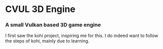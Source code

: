 # CVUL 3D Engine
### A small Vulkan based 3D game engine

I first saw the kohi project, inspiring me for this. I do indeed want to follow the steps of kohi, mainly due to learning.
